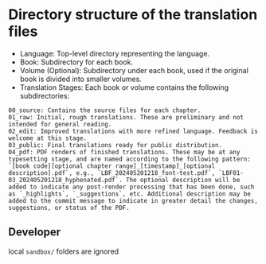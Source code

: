 # Directory structure of the translation files

* Language: Top-level directory representing the language.
* Book: Subdirectory for each book.
* Volume (Optional): Subdirectory under each book, used if the original book is divided into smaller volumes.
* Translation Stages: Each book or volume contains the following subdirectories:

```
00_source: Contains the source files for each chapter.
01_raw: Initial, rough translations. These are preliminary and not intended for general reading.
02_edit: Improved translations with more refined language. Feedback is welcome at this stage.
03_public: Final translations ready for public distribution.
04_pdf: PDF renders of finished translations. These may be at any typesetting stage, and are named according to the following pattern: `[book code][optional chapter range]_[timestamp]_[optional description].pdf`, e.g., `LBF_202405201218_font-test.pdf`, `LBF01-03_202405201218_hyphenated.pdf`. The optional description will be added to indicate any post-render processing that has been done, such as `_highlights`, `_suggestions`, etc. Additional description may be added to the commit message to indicate in greater detail the changes, suggestions, or status of the PDF.
```

## Developer

local `sandbox/` folders are ignored
